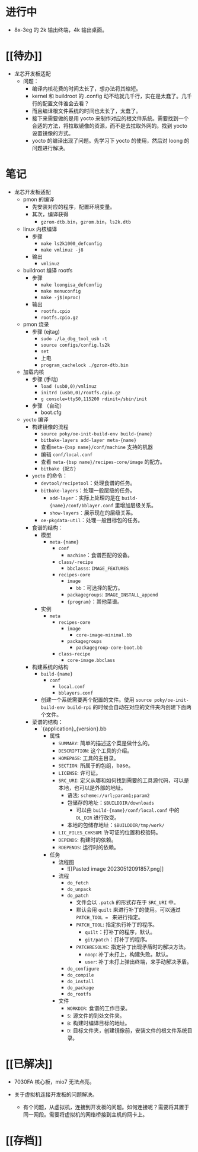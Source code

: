 # 进行中
- 8x-3eg 的 2k 输出终端，4k 输出桌面。
# [[待办]]
- 龙芯开发板适配
	- 问题：
		- 编译内核花费的时间太长了，想办法将其缩短。
		- kernel 和 buildroot 的 .config 动不动就几千行，实在是太蠢了。几千行的配置文件谁会去看？
		- 而且编译根文件系统的时间也太长了，太蠢了。
		- 接下来需要做的是用 yocto 来制作对应的根文件系统。需要找到一个合适的方法，将拉取镜像的资源，而不是去拉取外网的。找到 yocto 设置镜像的方式。
		- yocto 的编译出现了问题。先学习下 yocto 的使用，然后对 loong 的问题进行解决。
# 笔记
- 龙芯开发板适配
	- pmon 的编译
		- 先安装对应的程序，配置环境变量。
		- 其次，编译获得
			- `gzrom-dtb.bin`，`gzrom.bin`，`ls2k.dtb`
	- linux 内核编译
		- 步骤
			- `make ls2k1000_defconfig`
			- `make vmlinuz -j8`
		- 输出
			- `vmlinuz`
	- buildroot 编译 rootfs
		- 步骤
			- `make loongisa_defconfig`
			- `make menuconfig`
			- `make -j$(nproc)`
		- 输出
			- `rootfs.cpio`
			- `rootfs.cpio.gz`
	- pmon 烧录
		- 步骤 (ejtag)
			- `sudo ./la_dbg_tool_usb -t`
			- `source configs/config.ls2k`
			- `set`
			- 上电
			- `program_cachelock ./gzrom-dtb.bin`
	- 加载内核
		- 步骤 (手动)
			- `load (usb0,0)/vmlinuz`
			- `initrd (usb0,0)/rootfs.cpio.gz`
			- `g console=ttyS0,115200 rdinit=/sbin/init`
		- 步骤 （自动）
			- boot.cfg
	- `yocto` 编译
		- 构建镜像的流程
			-  `source poky/oe-init-build-env build-{name}`
			-  `bitbake-layers add-layer meta-{name}`
			- 查看`meta-{bsp name}/conf/machine` 支持的机器
			- 编辑 `conf/local.conf`
			- 查看 `meta-{bsp name}/recipes-core/image` 的配方。
			- `bitbake {配方}`
		- `yocto` 的命令：
			- `devtool/recipetool`：处理食谱的任务。
			- `bitbake-layers`：处理一般层级的任务。
				- `add-layer`：实际上处理的是在 `build-{name}/conf/bblayer.conf` 里增加层级关系。
				- `show-layers`：展示现在的层级关系。
			- `oe-pkgdata-util`：处理一般目标包的任务。
		- 食谱的结构：
			- 模型
				- `meta-{name}`
					- `conf`
						- `machine`：食谱匹配的设备。
					- `class/-recipe`
						- `bbclasss`: `IMAGE_FEATURES`
					- `recipes-core`
						- `image`
							- `bb`：可选择的配方。
						- `packagegroups`: `IMAGE_INSTALL_append`
						- `{program}`：其他菜谱。
			- 实例
				- `meta`
					- `recipes-core`
						- `image`
							- `core-image-minimal.bb`
						- `packagegroups`
							- `packagegroup-core-boot.bb`
					- `class-recipe`
						- `core-image.bbclass`
		- 构建系统的结构
			- `build-{name}` 
				- `conf`
					- `local.conf`
					- `bblayers.conf`
			- 创建一个系统需要两个配置的文件。使用 `source poky/oe-init-build-env build-rpi` 的时候会自动在对应的文件夹内创建下面两个文件。
		- 菜谱的结构：
			-  `{application}_{version}.bb
				- 属性
					- `SUMMARY`: 简单的描述这个菜是做什么的。
					- `DESCRIPTION`: 这个工具的介绍。
					- `HOMEPAGE`: 工具的主目录。
					- `SECTION`: 所属于的包组，base。
					- `LICENSE`: 许可证。
					- `SRC_URI`: 定义从哪和如何找到需要的工具源代码，可以是本地，也可以是外部的地址。
						- 语法: `scheme://url;param1;param2`
						- 包储存的地址：`$BUILDDIR/downloads` 
							- 可以由 `build-{name}/conf/local.conf` 中的 `DL_DIR` 进行改变。
						- 本地的包储存地址：`$BUILDDIR/tmp/work/`
					- `LIC_FILES_CHKSUM`: 许可证的位置和校验码。
					- `DEPENDS`: 构建时的依赖。
					- `RDEPENDS`: 运行时的依赖。
				- 任务
					- 流程图
						 - ![[Pasted image 20230512091857.png]]
					- 流程
						- `do_fetch`
						- `do_unpack`
						- `do_patch`
							- 文件会以 `.patch` 的形式存在于 `SRC_URI` 中。
							- 默认会用 `quilt` 来进行补丁的使用。可以通过 `PATCH_TOOL = ` 来进行指定。
							- `PATCH_TOOL`: 指定执行补丁的程序。
								- `quilt`：打补丁的程序，默认。
								- `git/patch`：打补丁的程序。
							- `PATCHRESOLVE`: 指定补丁出现矛盾时的解决方法。
								- `noop`: 补丁未打上，构建失败。默认。
								- `user`: 补丁未打上弹出终端，来手动解决矛盾。
						- `do_configure`
						- `do_compile`
						- `do_install`
						- `do_package`
						- `do_rootfs`
					- 文件
						- `WORKDIR`: 食谱的工作目录。
						- `S`: 源文件的到处文件夹。
						- `B`: 构建时编译目标的地址。
						- `D`: 目标文件夹，创建镜像前，安装文件的根文件系统目录。

# [[已解决]]
- 7030FA 核心板，mio7 无法点亮。

- 关于虚拟机连接开发板的问题解决。
	- 有个问题，从虚拟机，连接到开发板的问题。如何连接呢？需要将其置于同一网段。需要将虚拟机的网络桥接到主机的网卡上。
# [[存档]]